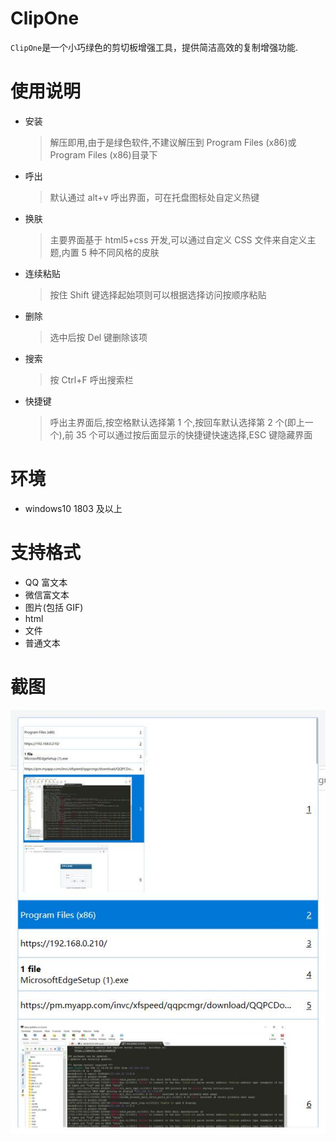 # ClipOne

`ClipOne`是一个小巧绿色的剪切板增强工具，提供简洁高效的复制增强功能.

# 使用说明

- 安装
  > 解压即用,由于是绿色软件,不建议解压到 Program Files (x86)或 Program Files (x86)目录下
- 呼出
  > 默认通过 alt+v 呼出界面，可在托盘图标处自定义热键
- 换肤
  > 主要界面基于 html5+css 开发,可以通过自定义 CSS 文件来自定义主题,内置 5 种不同风格的皮肤
- 连续粘贴
  > 按住 Shift 键选择起始项则可以根据选择访问按顺序粘贴
- 删除
  > 选中后按 Del 键删除该项
- 搜索
  > 按 Ctrl+F 呼出搜索栏
- 快捷键
  > 呼出主界面后,按空格默认选择第 1 个,按回车默认选择第 2 个(即上一个),前 35 个可以通过按后面显示的快捷键快速选择,ESC 键隐藏界面

# 环境

- windows10 1803 及以上

# 支持格式

- QQ 富文本
- 微信富文本
- 图片(包括 GIF)
- html
- 文件
- 普通文本

# 截图

![截图](https://raw.githubusercontent.com/silentmoooon/ClipOne/master/image.jpg)
